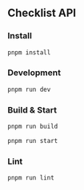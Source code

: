 ## Checklist API

### Install
```sh
pnpm install
```

### Development
```sh
pnpm run dev
```

### Build & Start
```sh
pnpm run build
```
```sh
pnpm run start
```

### Lint
```sh
pnpm run lint
```
